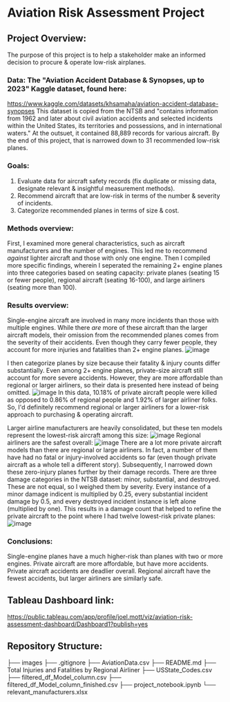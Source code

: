 # Aviation Risk Assessment Project
## Project Overview:
The purpose of this project is to help a stakeholder make an informed decision to procure & operate low-risk airplanes.

### Data: The "Aviation Accident Database & Synopses, up to 2023" Kaggle dataset, found here:
https://www.kaggle.com/datasets/khsamaha/aviation-accident-database-synopses
This dataset is copied from the NTSB and "contains information from 1962 and later about civil aviation accidents and selected incidents within the United States, its territories and possessions, and in international waters." At the outsuet, it contained 88,889 records for various aircraft. By the end of this project, that is narrowed down to 31 recommended low-risk planes.

### Goals:
1. Evaluate data for aircraft safety records (fix duplicate or missing data, designate relevant & insightful measurement methods).
2. Recommend aircraft that are low-risk in terms of the	number & severity of incidents.
3. Categorize recommended planes in terms of size & cost.

### Methods overview:
First, I examined more general characteristics, such as aircraft manufacturers and the number of engines. This led me to recommend *against* lighter aircraft and those with only one engine. 
Then I compiled more specific findings, wherein I seperated the remaining 2+ engine planes into three categories based on seating capacity: private planes (seating 15 or fewer people), regional aircraft (seating 16-100), and large airliners (seating more than 100).

### Results overview:
Single-engine aircraft are involved in many more incidents than those with multiple engines. While there *are* more of these aircraft than the larger aircraft models, their omission from the recommended planes comes from the severity of their accidents. Even though they carry fewer people, they account for more injuries and fatalities than 2+ engine planes.
![image](https://github.com/joeldmott/aviation-risk-project/assets/51928528/666054ff-351d-4581-be1e-707e0ad0e4e0)

I then categorize planes by size because their fatality & injury counts differ substantially. Even among 2+ engine planes, private-size aircraft still account for more severe accidents. However, they are more affordable than regional or larger airliners, so their data is presented here instead of being omitted.
![image](https://github.com/joeldmott/aviation-risk-project/assets/51928528/3f5f8ddb-c7a3-4a2c-b9c7-4999736bfd6e)
In this data, 10.18% of private aircraft people were killed as opposed to 0.86% of regional people and 1.92% of larger airliner folks. So, I'd definitely recommend regional or larger airliners for a lower-risk approach to purchasing & operating aircraft.

Larger airline manufacturers are heavily consolidated, but these ten models represent the lowest-risk aircraft among this size:
![image](https://github.com/joeldmott/aviation-risk-project/assets/51928528/a4636fd6-0384-44dd-b090-4f83be71abc2)
Regional airliners are the safest overall:
![image](https://github.com/joeldmott/aviation-risk-project/assets/51928528/016650ea-875f-4c5e-a136-c5ae1d9c1cc6)
There are a lot more private aircraft models than there are regional or large airliners. In fact, a number of them have had no fatal or injury-involved accidents so far (even though private aircraft as a whole tell a different story).
Subsequently, I narrowed down these zero-injury planes further by their damage records. There are three damage categories in the NTSB dataset: minor, substantial, and destroyed. These are not equal, so I weighed them by severity. Every instance of a minor damage indicent is multiplied by 0.25, every substantial incident damage by 0.5, and every destroyed incident instance is left alone (multiplied by one). This results in a damage count that helped to refine the private aircraft to the point where I had twelve lowest-risk private planes:
![image](https://github.com/joeldmott/aviation-risk-project/assets/51928528/f7772fcc-983f-4620-824e-d9ae202689ed)


### Conclusions:
Single-engine planes have a much higher-risk than planes with two or more engines.
Private aircraft are more affordable, but have more accidents.
Private aircraft accidents are deadlier overall.
Regional aircraft have the fewest accidents, but larger airliners are similarly safe.

## Tableau Dashboard link:
https://public.tableau.com/app/profile/joel.mott/viz/aviation-risk-assessment-dashboard/Dashboard1?publish=yes

## Repository Structure:
├── images
├── .gitignore
├── AviationData.csv
├── README.md
├── Total Injuries and Fatalities by Regional Airliner
├── USState_Codes.csv
├── filtered_df_Model_column.csv
├── filtered_df_Model_column_finished.csv
├── project_notebook.ipynb
└── relevant_manufacturers.xlsx
